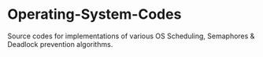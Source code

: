# Operating-System-Codes
Source codes for implementations of various OS Scheduling, Semaphores &amp; Deadlock prevention algorithms.
